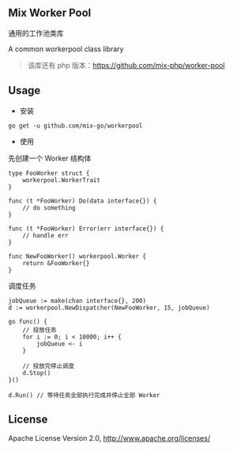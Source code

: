 ## Mix Worker Pool

通用的工作池类库

A common workerpool class library

> 该库还有 php 版本：https://github.com/mix-php/worker-pool

## Usage

- 安装

```
go get -u github.com/mix-go/workerpool
```

- 使用

先创建一个 Worker 结构体

~~~
type FooWorker struct {
    workerpool.WorkerTrait
}

func (t *FooWorker) Do(data interface{}) {
    // do something
}

func (t *FooWorker) Error(err interface{}) {
    // handle err
}

func NewFooWorker() workerpool.Worker {
    return &FooWorker{}
}
~~~

调度任务

~~~
jobQueue := make(chan interface{}, 200)
d := workerpool.NewDispatcher(NewFooWorker, 15, jobQueue)

go func() {
    // 投放任务
    for i := 0; i < 10000; i++ {
        jobQueue <- i
    }

    // 投放完停止调度
    d.Stop()
}()

d.Run() // 等待任务全部执行完成并停止全部 Worker
~~~

## License

Apache License Version 2.0, http://www.apache.org/licenses/
